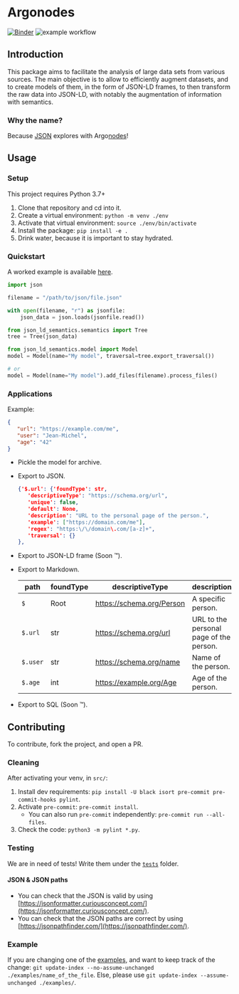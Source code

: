 # Argonodes

[![Binder](https://mybinder.org/badge_logo.svg)](https://mybinder.org/v2/gh/hestiaAI/Argonodes/HEAD?labpath=examples%2Fnotebook%2FExample.ipynb) ![example workflow](https://github.com/hestiaAI/Argonodes/actions/workflows/python-package.yml/badge.svg)

## Introduction

This package aims to facilitate the analysis of large data sets from various sources. The main objective is to allow to efficiently augment datasets, and to create models of them, in the form of JSON-LD frames, to then transform the raw data into JSON-LD, with notably the augmentation of information with semantics.

### Why the name?

Because [JSON](https://en.wikipedia.org/wiki/Jason) explores with Argo[nodes](https://en.wikipedia.org/wiki/Node_(computer_science))!

## Usage

### Setup

This project requires Python 3.7+

1. Clone that repository and cd into it.
2. Create a virtual environment: `python -m venv ./env`
3. Activate that virtual environment: `source ./env/bin/activate`
4. Install the package: `pip install -e .`
5. Drink water, because it is important to stay hydrated.

### Quickstart

A worked example is available [here](./examples/notebook/Example.ipynb).

```python
import json

filename = "/path/to/json/file.json"

with open(filename, "r") as jsonfile:
    json_data = json.loads(jsonfile.read())

from json_ld_semantics.semantics import Tree
tree = Tree(json_data)

from json_ld_semantics.model import Model
model = Model(name="My model", traversal=tree.export_traversal())

# or
model = Model(name="My model").add_files(filename).process_files()
```

### Applications

Example:
```json
{
   "url": "https://example.com/me",
   "user": "Jean-Michel",
   "age": "42"
}
```
- Pickle the model for archive.
- Export to JSON.
   
   ```json
   {'$.url': {'foundType': str,
      'descriptiveType': "https://schema.org/url",
      'unique': false,
      'default': None,
      'description': "URL to the personal page of the person.",
      'example': ["https://domain.com/me"],
      'regex': "https:\/\/domain\.com/[a-z]+",
      'traversal': {}
   },
   ```
- Export to JSON-LD frame (Soon ™️).
- Export to Markdown.

   | path | foundType | descriptiveType | description                             |
   |-----------|---|-----------------------------------------|---|
   | `$` | Root      | https://schema.org/Person | A specific person.                      |
   | `$.url` | str       | https://schema.org/url | URL to the personal page of the person. |
   | `$.user` | str       | https://schema.org/name | Name of the person.                     |
   | `$.age` | int       | https://example.org/Age | Age of the person.                      |
- Export to SQL (Soon ™️).

## Contributing

To contribute, fork the project, and open a PR.

### Cleaning
After activating your venv, in `src/`:

1. Install dev requirements: `pip install -U black isort pre-commit pre-commit-hooks pylint`.
2. Activate `pre-commit`: `pre-commit install`.
    - You can also run `pre-commit` independently: `pre-commit run --all-files`.
3. Check the code: `python3 -m pylint *.py`.

### Testing

We are in need of tests! Write them under the [`tests`](./tests/) folder.
#### JSON & JSON paths
- You can check that the JSON is valid by using [https://jsonformatter.curiousconcept.com/](https://jsonformatter.curiousconcept.com/).
- You can check that the JSON paths are correct by using [https://jsonpathfinder.com/](https://jsonpathfinder.com/).

### Example

If you are changing one of the [examples](./examples/), and want to keep track of the change: `git update-index --no-assume-unchanged ./examples/name_of_the_file`. Else, please use `git update-index --assume-unchanged ./examples/`.